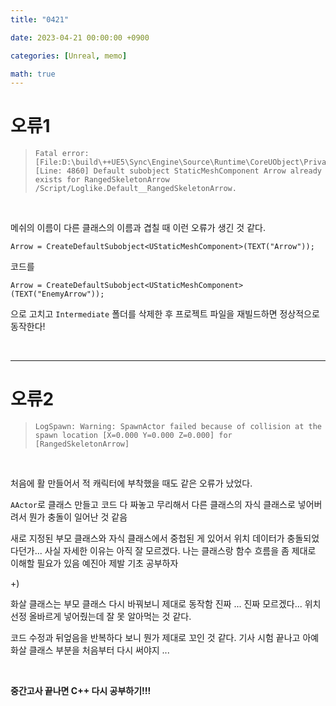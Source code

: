 ```yaml
---
title: "0421"

date: 2023-04-21 00:00:00 +0900

categories: [Unreal, memo]

math: true
---
```




# 오류1

>   ```
>   Fatal error: [File:D:\build\++UE5\Sync\Engine\Source\Runtime\CoreUObject\Private\UObject\UObjectGlobals.cpp] [Line: 4860] Default subobject StaticMeshComponent Arrow already exists for RangedSkeletonArrow /Script/Loglike.Default__RangedSkeletonArrow.
>   ```

<br>


메쉬의 이름이 다른 클래스의 이름과 겹칠 때 이런 오류가 생긴 것 같다.


`Arrow = CreateDefaultSubobject<UStaticMeshComponent>(TEXT("Arrow"));`

코드를 

`Arrow = CreateDefaultSubobject<UStaticMeshComponent>(TEXT("EnemyArrow"));`


으로 고치고 `Intermediate` 폴더를 삭제한 후 프로젝트 파일을 재빌드하면 정상적으로 동작한다!

<br>

---

# 오류2

>   ```
>   LogSpawn: Warning: SpawnActor failed because of collision at the spawn location [X=0.000 Y=0.000 Z=0.000] for [RangedSkeletonArrow]
>   ```

<br>

처음에 활 만들어서 적 캐릭터에 부착했을 때도 같은 오류가 났었다.

`AActor`로 클래스 만들고 코드 다 짜놓고 무리해서 다른 클래스의 자식 클래스로 넣어버려서 뭔가 충돌이 일어난 것 같음 

새로 지정된 부모 클래스와 자식 클래스에서 중첩된 게 있어서 위치 데이터가 충돌되었다던가... 사실 자세한 이유는 아직 잘 모르겠다. 나는 클래스랑 함수 흐름을 좀 제대로 이해할 필요가 있음 예진아 제발 기초 공부하자

+)

화살 클래스는 부모 클래스 다시 바꿔보니 제대로 동작함 진짜 ... 진짜 모르겠다... 위치 선정 올바르게 넣어줬는데 잘 못 알아먹는 것 같다.

코드 수정과 뒤엎음을 반복하다 보니 뭔가 제대로 꼬인 것 같다. 기사 시험 끝나고 아예 화살 클래스 부분을 처음부터 다시 써야지 ...

<br>

**중간고사 끝나면 C++ 다시 공부하기!!!** 